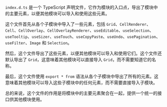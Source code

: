 `index.d.ts` 是一个 TypeScript 声明文件，它作为模块的入口点，导出了模块中的主要元素，以便其他模块可以导入和使用这些元素。

这个文件首先从各个子模块中导入了一些元素，包括 `Grid`、`CellRenderer`、`Cell`、`CellOverlay`、`CellOverlayRenderer`、`useEditable`、`useSelection`、`useTooltip`、`useSizer`、`useTouch`、`useCopyPaste`、`useUndo`、`usePagination`、`useFilter`、`Image` 和 `Selection`。

然后，这个文件导出了这些元素，以便其他模块可以导入和使用它们。这个文件还默认导出了 `Grid`，这意味着其他模块可以直接导入 `Grid`，而不需要知道它的名称。

最后，这个文件使用 `export * from` 语法从各个子模块中导出了所有的元素。这意味着其他模块可以导入这些子模块中的任何元素，而不需要直接导入子模块。

总的来说，这个文件的作用是将模块中的主要元素聚合在一起，提供一个统一的接口供其他模块使用。